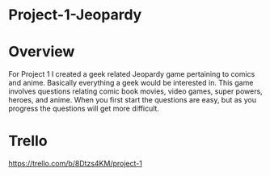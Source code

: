 # Project-1-Jeopardy
# Overview
For Project 1 I created a geek related Jeopardy game pertaining to comics and anime. Basically everything a geek would be interested in. This game involves questions relating comic book movies, video games, super powers, heroes, and anime. When you first start the questions are easy, but as you progress the questions will get more difficult. 

# Trello 
https://trello.com/b/8Dtzs4KM/project-1




